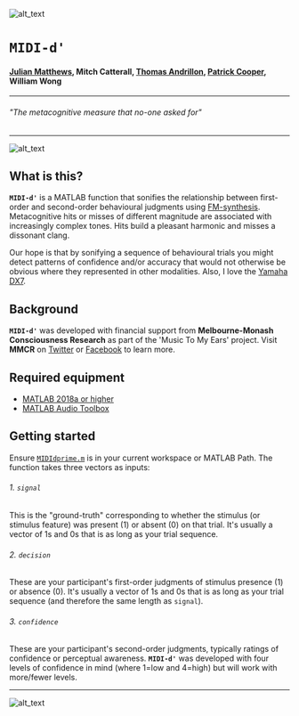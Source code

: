 ![alt_text][logo]

# `MIDI-d'`
#### [Julian Matthews](https://twitter.com/quined_quales), Mitch Catterall, [Thomas Andrillon](https://twitter.com/thandrillon), [Patrick Cooper](https://twitter.com/neurocoops), William Wong

***

###### *"The metacognitive measure that no-one asked for"*

***

![alt_text][MIDIdprime]

## What is this?
**`MIDI-d'`** is a MATLAB function that sonifies the relationship between first-order and second-order behavioural judgments using [FM-synthesis](https://en.wikipedia.org/wiki/Frequency_modulation_synthesis). Metacognitive hits or misses of different magnitude are associated with increasingly complex tones. Hits build a pleasant harmonic and misses a dissonant clang. 

Our hope is that by sonifying a sequence of behavioural trials you might detect patterns of confidence and/or accuracy that would not otherwise be obvious where they represented in other modalities. Also, I love the [Yamaha DX7](https://en.wikipedia.org/wiki/Yamaha_DX7). 

## Background
**`MIDI-d'`** was developed with financial support from **Melbourne-Monash Consciousness Research** as part of the 'Music To My Ears' project. Visit **MMCR** on [Twitter](https://twitter.com/MMConsciousness) or [Facebook](https://www.facebook.com/mmcr.edu.au/) to learn more.

## Required equipment

* [MATLAB 2018a or higher](https://www.mathworks.com/products/matlab.html)
* [MATLAB Audio Toolbox](https://mathworks.com/products/audio.html)

## Getting started
Ensure [`MIDIdprime.m`](./MIDIdprime.m) is in your current workspace or MATLAB Path. The function takes three vectors as inputs: 

###### 1. `signal`
This is the "ground-truth" corresponding to whether the stimulus (or stimulus feature) was present (1) or absent (0) on that trial. It's usually a vector of 1s and 0s that is as long as your trial sequence.
###### 2. `decision`
These are your participant's first-order judgments of stimulus presence (1) or absence (0). It's usually a vector of 1s and 0s that is as long as your trial sequence (and therefore the same length as `signal`).
###### 3. `confidence`
These are your participant's second-order judgments, typically ratings of confidence or perceptual awareness. **`MIDI-d'`** was developed with four levels of confidence in mind (where 1=low and 4=high) but will work with more/fewer levels.

***

![alt_text][avatar]

[MIDIdprime]: ../master/wowzers.png "MIDI-d'"
[logo]: ../master/1500x500.jpeg "Melbourne Monash Consciousness Research"
[avatar]: https://avatars0.githubusercontent.com/u/18410581?v=3&s=96 "@quined_quales"
